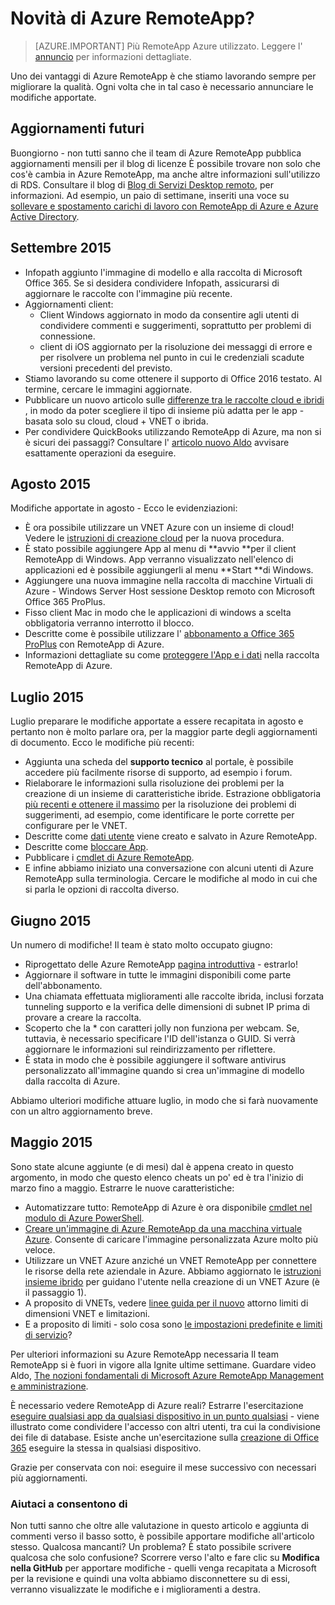 
<properties
    pageTitle="Novità di Azure RemoteApp? | Microsoft Azure"
    description="Informazioni sulle modifiche e i miglioramenti apportati a RemoteApp di Azure"
    services="remoteapp"
    documentationCenter=""
    authors="lizap"
    manager="mbaldwin" />

<tags
    ms.service="remoteapp"
    ms.workload="compute"
    ms.tgt_pltfrm="na"
    ms.devlang="na"
    ms.topic="article"
    ms.date="08/15/2016"
    ms.author="elizapo" />



# <a name="whats-new-in-azure-remoteapp"></a>Novità di Azure RemoteApp?

> [AZURE.IMPORTANT]
> Più RemoteApp Azure utilizzato. Leggere l' [annuncio](https://go.microsoft.com/fwlink/?linkid=821148) per informazioni dettagliate.

Uno dei vantaggi di Azure RemoteApp è che stiamo lavorando sempre per migliorare la qualità. Ogni volta che in tal caso è necessario annunciare le modifiche apportate.

## <a name="future-updates"></a>Aggiornamenti futuri
Buongiorno - non tutti sanno che il team di Azure RemoteApp pubblica aggiornamenti mensili per il blog di licenze È possibile trovare non solo che cos'è cambia in Azure RemoteApp, ma anche altre informazioni sull'utilizzo di RDS. Consultare il blog di [Blog di Servizi Desktop remoto](https://blogs.msdn.microsoft.com/rds/), per informazioni. Ad esempio, un paio di settimane, inseriti una voce su [sollevare e spostamento carichi di lavoro con RemoteApp di Azure e Azure Active Directory](https://blogs.msdn.microsoft.com/rds/2016/01/19/lift-and-shift-your-workloads-with-azure-remoteapp-and-azure-ad-domain-services/).
 
## <a name="september-2015"></a>Settembre 2015
- Infopath aggiunto l'immagine di modello e alla raccolta di Microsoft Office 365. Se si desidera condividere Infopath, assicurarsi di aggiornare le raccolte con l'immagine più recente.
- Aggiornamenti client:
    - Client Windows aggiornato in modo da consentire agli utenti di condividere commenti e suggerimenti, soprattutto per problemi di connessione.
    - client di iOS aggiornato per la risoluzione dei messaggi di errore e per risolvere un problema nel punto in cui le credenziali scadute versioni precedenti del previsto.
- Stiamo lavorando su come ottenere il supporto di Office 2016 testato. Al termine, cercare le immagini aggiornate.
- Pubblicare un nuovo articolo sulle [differenze tra le raccolte cloud e ibridi](remoteapp-collections.md) , in modo da poter scegliere il tipo di insieme più adatta per le app - basata solo su cloud, cloud + VNET o ibrida.
- Per condividere QuickBooks utilizzando RemoteApp di Azure, ma non si è sicuri dei passaggi? Consultare l' [articolo nuovo Aldo](remoteapp-quickbooks.md) avvisare esattamente operazioni da eseguire.

## <a name="august-2015"></a>Agosto 2015
Modifiche apportate in agosto - Ecco le evidenziazioni:

- È ora possibile utilizzare un VNET Azure con un insieme di cloud! Vedere le [istruzioni di creazione cloud](remoteapp-create-cloud-deployment.md) per la nuova procedura.
- È stato possibile aggiungere App al menu di **avvio **per il client RemoteApp di Windows. App verranno visualizzato nell'elenco di applicazioni ed è possibile aggiungerli al menu **Start **di Windows.
- Aggiungere una nuova immagine nella raccolta di macchine Virtuali di Azure - Windows Server Host sessione Desktop remoto con Microsoft Office 365 ProPlus.
- Fisso client Mac in modo che le applicazioni di windows a scelta obbligatoria verranno interrotto il blocco.
- Descritte come è possibile utilizzare l' [abbonamento a Office 365 ProPlus](remoteapp-officesubscription.md) con RemoteApp di Azure.
- Informazioni dettagliate su come [proteggere l'App e i dati](remoteapp-secure.md) nella raccolta RemoteApp di Azure.

## <a name="july-2015"></a>Luglio 2015

Luglio preparare le modifiche apportate a essere recapitata in agosto e pertanto non è molto parlare ora, per la maggior parte degli aggiornamenti di documento. Ecco le modifiche più recenti:

- Aggiunta una scheda del **supporto tecnico** al portale, è possibile accedere più facilmente risorse di supporto, ad esempio i forum.
- Rielaborare le informazioni sulla risoluzione dei problemi per la creazione di un insieme di caratteristiche ibride. Estrazione obbligatoria [più recenti e ottenere il massimo](remoteapp-hybridtrouble.md) per la risoluzione dei problemi di suggerimenti, ad esempio, come identificare le porte corrette per configurare per le VNET.
- Descritte come [dati utente](remoteapp-upd.md) viene creato e salvato in Azure RemoteApp.
- Descritte come [bloccare App](remoteapp-secure.md).
- Pubblicare i [cmdlet di Azure RemoteApp](https://msdn.microsoft.com/library/mt428031.aspx).
- E infine abbiamo iniziato una conversazione con alcuni utenti di Azure RemoteApp sulla terminologia. Cercare le modifiche al modo in cui che si parla le opzioni di raccolta diverso.

## <a name="june-2015"></a>Giugno 2015

Un numero di modifiche! Il team è stato molto occupato giugno:

- Riprogettato delle Azure RemoteApp [pagina introduttiva](https://www.remoteapp.windowsazure.com/) - estrarlo!
- Aggiornare il software in tutte le immagini disponibili come parte dell'abbonamento.
- Una chiamata effettuata miglioramenti alle raccolte ibrida, inclusi forzata tunneling supporto e la verifica delle dimensioni di subnet IP prima di provare a creare la raccolta.
- Scoperto che la * con caratteri jolly non funziona per webcam. Se, tuttavia, è necessario specificare l'ID dell'istanza o GUID. Si verrà aggiornare le informazioni sul reindirizzamento per riflettere.
- È stata in modo che è possibile aggiungere il software antivirus personalizzato all'immagine quando si crea un'immagine di modello dalla raccolta di Azure.

Abbiamo ulteriori modifiche attuare luglio, in modo che si farà nuovamente con un altro aggiornamento breve.

## <a name="may-2015"></a>Maggio 2015

Sono state alcune aggiunte (e di mesi) dal è appena creato in questo argomento, in modo che questo elenco cheats un po' ed è tra l'inizio di marzo fino a maggio. Estrarre le nuove caratteristiche:

- Automatizzare tutto: RemoteApp di Azure è ora disponibile [cmdlet nel modulo di Azure PowerShell](remoteapp-tutorial-arawithpowershell.md).
- [Creare un'immagine di Azure RemoteApp da una macchina virtuale Azure](remoteapp-image-on-azurevm.md). Consente di caricare l'immagine personalizzata Azure molto più veloce.
- Utilizzare un VNET Azure anziché un VNET RemoteApp per connettere le risorse della rete aziendale in Azure. Abbiamo aggiornato le [istruzioni insieme ibrido](remoteapp-create-hybrid-deployment.md) per guidano l'utente nella creazione di un VNET Azure (è il passaggio 1).
- A proposito di VNETs, vedere [linee guida per il nuovo](remoteapp-vnetsizing.md) attorno limiti di dimensioni VNET e limitazioni.
- E a proposito di limiti - solo cosa sono [le impostazioni predefinite e limiti di servizio](../azure-subscription-service-limits.md)?

Per ulteriori informazioni su Azure RemoteApp necessaria Il team RemoteApp si è fuori in vigore alla Ignite ultime settimane. Guardare video Aldo, [The nozioni fondamentali di Microsoft Azure RemoteApp Management e amministrazione](http://channel9.msdn.com/Events/Ignite/2015/BRK3868).

È necessario vedere RemoteApp di Azure reali? Estrarre l'esercitazione [eseguire qualsiasi app da qualsiasi dispositivo in un punto qualsiasi](remoteapp-anyapp.md) - viene illustrato come condividere l'accesso con altri utenti, tra cui la condivisione dei file di database. Esiste anche un'esercitazione sulla [creazione di Office 365](remoteapp-tutorial-o365anywhere.md) eseguire la stessa in qualsiasi dispositivo.

Grazie per conservata con noi: eseguire il mese successivo con necessari più aggiornamenti.


### <a name="help-us-help-you"></a>Aiutaci a consentono di
Non tutti sanno che oltre alle valutazione in questo articolo e aggiunta di commenti verso il basso sotto, è possibile apportare modifiche all'articolo stesso. Qualcosa mancanti? Un problema? È stato possibile scrivere qualcosa che solo confusione? Scorrere verso l'alto e fare clic su **Modifica nella GitHub** per apportare modifiche - quelli venga recapitata a Microsoft per la revisione e quindi una volta abbiamo disconnettere su di essi, verranno visualizzate le modifiche e i miglioramenti a destra.
